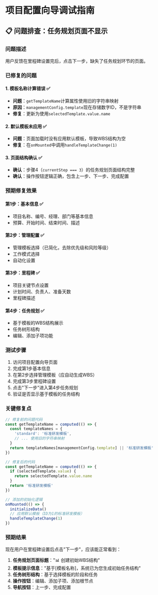 # 项目配置向导调试指南

## 📋 **问题排查**：任务规划页面不显示

### **问题描述**
用户反馈在里程碑设置完后，点击下一步，缺失了任务规划环节的页面。

### **已修复的问题**

#### **1. 模板名称计算错误** ✅
- **问题**：`getTemplateName`计算属性使用旧的字符串映射
- **原因**：`managementConfig.template`现在存储数字ID，不是字符串
- **修复**：更新为使用`selectedTemplate.value.name`

#### **2. 默认模板未应用** ✅
- **问题**：页面加载时没有应用默认模板，导致WBS结构为空
- **修复**：在`onMounted`中调用`handleTemplateChange(1)`

#### **3. 页面结构确认** ✅
- **确认**：步骤4（`currentStep === 3`）的任务规划页面结构完整
- **确认**：操作按钮逻辑正确，包含上一步、下一步、完成配置

### **预期修复效果**

#### **第1步：基本信息** ✅
- 项目名称、编号、经理、部门等基本信息
- 预算、开始时间、结束时间、描述

#### **第2步：管理配置** ✅  
- 管理模板选择（已简化，去除优先级和风险等级）
- 工作模式选择
- 自动化设置

#### **第3步：里程碑** ✅
- 项目关键节点设置
- 计划时间、负责人、准备天数
- 里程碑描述

#### **第4步：任务规划** ✅
- 基于模板的WBS结构展示
- 任务树形结构
- 编辑、添加子项功能

### **测试步骤**

1. 访问项目配置向导页面
2. 完成第1步基本信息
3. 在第2步选择管理模板（应自动生成WBS）
4. 完成第3步里程碑设置  
5. 点击"下一步"进入第4步任务规划
6. 验证是否显示基于模板的任务结构

### **关键修复点**

```javascript
// 修复前的问题代码
const getTemplateName = computed(() => {
  const templateNames = {
    'standard': '标准研发模板',
    // ... 使用旧的字符串映射
  }
  return templateNames[managementConfig.template] || '标准研发模板'
})

// 修复后的代码  
const getTemplateName = computed(() => {
  if (selectedTemplate.value) {
    return selectedTemplate.value.name
  }
  return '标准研发模板'
})

// 添加的初始化逻辑
onMounted(() => {
  initializeData()
  // 应用默认模板（ID为1的标准研发模板）
  handleTemplateChange(1)
})
```

### **预期结果**

现在用户在里程碑设置后点击"下一步"，应该能正常看到：

1. **任务规划页面标题**："📊 创建初始WBS结构"
2. **模板提示信息**："基于[模板名称]，系统已为您生成初始任务结构"
3. **任务树形结构**：基于选择模板的阶段和任务
4. **操作按钮**：编辑、添加子项、添加根节点
5. **导航按钮**：上一步、完成配置
